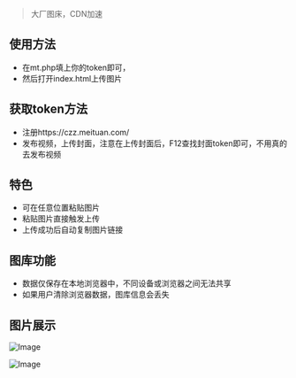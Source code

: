 > 大厂图床，CDN加速



## 使用方法

- 在mt.php填上你的token即可，
- 然后打开index.html上传图片

## 获取token方法

- 注册https://czz.meituan.com/
- 发布视频，上传封面，注意在上传封面后，F12查找封面token即可，不用真的去发布视频



## 特色

- 可在任意位置粘贴图片
- 粘贴图片直接触发上传
- 上传成功后自动复制图片链接



## 图库功能

- 数据仅保存在本地浏览器中，不同设备或浏览器之间无法共享
- 如果用户清除浏览器数据，图库信息会丢失

## 图片展示

![Image](https://img.meituan.net/video/d3c791830d9155e8b6108cede304a046264149.png)

![Image](https://img.meituan.net/video/ebd5eb381b480fb7d62ee122766ae563247075.png)
